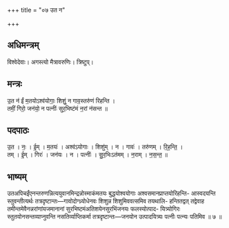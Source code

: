 +++
title = "०७ उत न"

+++
## अधिमन्त्रम्
विश्वेदेवाः। अगस्त्यो मैत्रावरुणिः। त्रिष्टुप्।

## मन्त्रः
उ॒त न॑ ईं म॒तयोऽश्व॑योगाः॒ शिशुं॒ न गाव॒स्तरु॑णं रिहन्ति ।  
तमीं॒ गिरो॒ जन॑यो॒ न पत्नीः॑ सुर॒भिष्ट॑मं न॒रां न॑सन्त ॥

## पदपाठः
उ॒त । नः॒ । ई॒म् । म॒तयः॑ । अश्व॑ऽयोगाः । शिशु॑म् । न । गावः॑ । तरु॑णम् । रि॒ह॒न्ति॒ ।  
तम् । ई॒म् । गिरः॑ । जन॑यः । न । पत्नीः॑ । सु॒र॒भिःऽत॑मम् । न॒राम् । न॒स॒न्त॒ ॥

## भाष्यम्
उतअपिचईंएनन्तरुणन्नित्ययुवानमिन्द्रन्नोस्माकंमतयः बुद्धयोश्वयोगाः अश्वसमानप्राप्तयोरिहन्ति- आस्वदयन्ति स्तुवन्तीत्यर्थः तत्रदृष्टान्तः—गावोदोग्ध्र्योधेनवः शिशुन्न शिशुमिववत्समिव तयथालि- हन्तितद्वत् तद्वेवाह तमीन्तमेवैनन्नरांणांयजमानानां सुरभिष्टमंअतिशयेनसुरभिंजनयः फलस्योत्पाद- यित्र्योगिरः स्तुतयोनसन्तव्याप्नुवन्ति नसतिर्व्याप्तिकर्मा तत्रदृष्टान्तः—जनयोन उत्पादयित्र्यः पत्नीः पत्न्यः पतिमिव ॥ ७ ॥